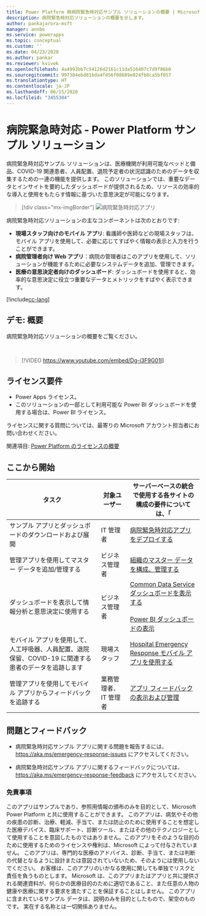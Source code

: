 ```yaml
---
title: Power Platform 用病院緊急時対応サンプル ソリューションの概要 | Microsoft Docs
description: 病院緊急時対応ソリューションの概要を示します。
author: pankajarora-msft
manager: annbe
ms.service: powerapps
ms.topic: conceptual
ms.custom: ''
ms.date: 04/23/2020
ms.author: pankar
ms.reviewer: kvivek
ms.openlocfilehash: 4a4993bb7c54126d2161c11da516407c7d9f86b0
ms.sourcegitcommit: 997384ebd01bda4f456f08689e024fb8ca5bf057
ms.translationtype: HT
ms.contentlocale: ja-JP
ms.lasthandoff: 06/15/2020
ms.locfileid: "3455384"
---
```

# <a name="hospital-emergency-response---power-platform-sample-solution"></a>病院緊急時対応 - Power Platform サンプル ソリューション

病院緊急時対応サンプル ソリューションは、医療機関が利用可能なベッドと備品、COVID-19 関連患者、人員配置、退院予定者の状況認識のためのデータを収集するための一連の機能を提供します。 このソリューションでは、重要なデータとインサイトを要約したダッシュボードが提供されるため、リソースの効率的な導入と使用をもたらす情報に基づいた意思決定が可能になります。

> [!div class="mx-imgBorder"] 
> ![病院緊急時対応アプリ](media/conf-ermerg-response-solution-overview.png)

病院緊急時対応ソリューションの主なコンポーネントは次のとおりです:

- **現場スタッフ向けのモバイル アプリ**: 看護師や医師などの現場スタッフは、モバイル アプリを使用して、必要に応じてすばやく情報の表示と入力を行うことができます。
- **病院管理者向け Web アプリ**：病院の管理者はこのアプリを使用して、ソリューションが機能するために必要なシステムデータを追加、管理できます。
- **医療の意思決定者向けのダッシュボード**: ダッシュボードを使用すると、効率的な意思決定に役立つ重要なデータとメトリックをすばやく表示できます。

[!include[cc-lang](includes/cc-lang.md)]


## <a name="demo-quick-overview"></a>デモ: 概要

病院緊急時対応ソリューションの概要をご覧ください。

<br/>

> [!VIDEO https://www.youtube.com/embed/Dg-i3F9G01I]

## <a name="licensing-requirements"></a>ライセンス要件

- Power Apps ライセンス。
- このソリューションの一部として利用可能な Power BI ダッシュボードを使用する場合は、Power BI ライセンス。

ライセンスに関する質問については、最寄りの Microsoft アカウント担当者にお問い合わせください。

関連項目: [Power Platform のライセンスの概要](https://docs.microsoft.com/power-platform/admin/pricing-billing-skus)

## <a name="start-here"></a>ここから開始

|タスク​​  | 対象ユーザー|サーバーベースの統合で使用する各サイトの構成の要件については、「|
|--|--|--|
|サンプル アプリとダッシュボードのダウンロードおよび展開|IT 管理者|[病院緊急時対応アプリをデプロイする](deploy-configure.md)|
|管理アプリを使用してマスター データを追加/管理する|ビジネス管理者|[組織のマスター データを構成、管理する](configure-data-reporting.md#configure-and-manage-master-data-for-your-organization)|
|ダッシュボードを表示して情報分析と意思決定に使用する|ビジネス管理者|[Common Data Service ダッシュボードを表示する](configure-data-reporting.md#view-common-data-service-dashboards)<br/><br/>[Power BI ダッシュボードの表示](configure-data-reporting.md#view-power-bi-dashboard)|
|モバイル アプリを使用して、人工呼吸器、人員配置、退院保留、COVID-19 に関連する患者のデータを追跡します|現場スタッフ|[Hospital Emergency Response モバイル アプリを使用する](use.md)
|管理アプリを使用してモバイル アプリからフィードバックを追跡する|業務管理者、IT 管理者|[アプリ フィードバックの表示および管理](configure-data-reporting.md#view-and-manage-app-feedback)|


## <a name="issues-and-feedback"></a>問題とフィードバック

- 病院緊急時対応サンプル アプリに関する問題を報告するには、<https://aka.ms/emergency-response-issues> にアクセスしてください。

- 病院緊急時対応サンプル アプリに関するフィードバックについては、<https://aka.ms/emergency-response-feedback> にアクセスしてください。

### <a name="disclaimer"></a>免責事項

このアプリはサンプルであり、参照用情報の頒布のみを目的として、Microsoft Power Platform と共に使用することができます。 このアプリは、病気やその他の疾患の診断、治療、軽減、手当て、または防止のために使用することを想定した医療デバイス、臨床サポート、診断ツール、またはその他のテクノロジーとして使用することを意図したものではありません。このアプリをそのような目的のために使用するためのライセンスや権利は、Microsoft によって付与されていません。 このアプリは、専門的な医療のアドバイス、診断、手当て、または判断の代替となるように設計または意図されていないため、そのようには使用しないでください。 お客様は、このアプリのいかなる使用に関しても単独でリスクと責任を負うものとします。 Microsoft は、このアプリまたはアプリと共に提供される関連資料が、何らかの医療目的のために適切であること、また任意の人物の健康や医療に関する要求を満たすことを保証することはしません。 このアプリに含まれているサンプル データは、説明のみを目的としたもので、架空のものです。 実在する名称とは一切関係ありません。
